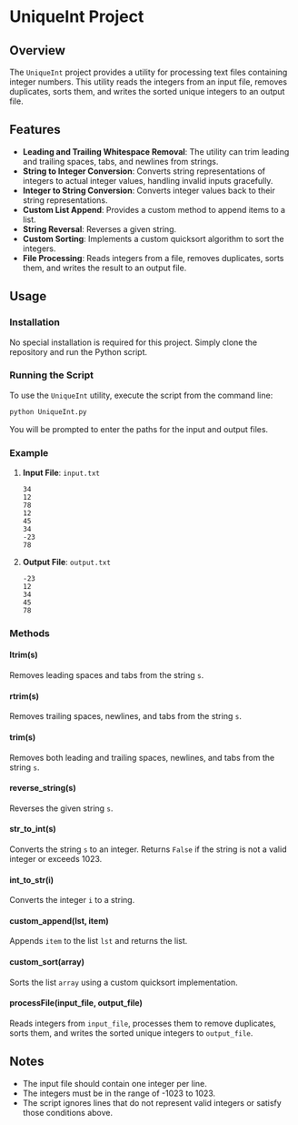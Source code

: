 # UniqueInt Project

## Overview
The `UniqueInt` project provides a utility for processing text files containing integer numbers. This utility reads the integers from an input file, removes duplicates, sorts them, and writes the sorted unique integers to an output file.

## Features
- **Leading and Trailing Whitespace Removal**: The utility can trim leading and trailing spaces, tabs, and newlines from strings.
- **String to Integer Conversion**: Converts string representations of integers to actual integer values, handling invalid inputs gracefully.
- **Integer to String Conversion**: Converts integer values back to their string representations.
- **Custom List Append**: Provides a custom method to append items to a list.
- **String Reversal**: Reverses a given string.
- **Custom Sorting**: Implements a custom quicksort algorithm to sort the integers.
- **File Processing**: Reads integers from a file, removes duplicates, sorts them, and writes the result to an output file.

## Usage

### Installation
No special installation is required for this project. Simply clone the repository and run the Python script.

### Running the Script
To use the `UniqueInt` utility, execute the script from the command line:

```sh
python UniqueInt.py
```

You will be prompted to enter the paths for the input and output files.

### Example
1. **Input File**: `input.txt`
    ```
    34
    12
    78
    12
    45
    34
    -23
    78
    ```
2. **Output File**: `output.txt`
    ```
    -23
    12
    34
    45
    78
    ```

### Methods

#### ltrim(s)
Removes leading spaces and tabs from the string `s`.

#### rtrim(s)
Removes trailing spaces, newlines, and tabs from the string `s`.

#### trim(s)
Removes both leading and trailing spaces, newlines, and tabs from the string `s`.

#### reverse_string(s)
Reverses the given string `s`.

#### str_to_int(s)
Converts the string `s` to an integer. Returns `False` if the string is not a valid integer or exceeds 1023.

#### int_to_str(i)
Converts the integer `i` to a string.

#### custom_append(lst, item)
Appends `item` to the list `lst` and returns the list.

#### custom_sort(array)
Sorts the list `array` using a custom quicksort implementation.

#### processFile(input_file, output_file)
Reads integers from `input_file`, processes them to remove duplicates, sorts them, and writes the sorted unique integers to `output_file`.

## Notes
- The input file should contain one integer per line.
- The integers must be in the range of -1023 to 1023.
- The script ignores lines that do not represent valid integers or satisfy those conditions above.
